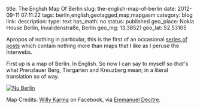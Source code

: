 title: The English Map Of Berlin
slug: the-english-map-of-berlin
date: 2012-09-11 07:11:22
tags: berlin,english,geotagged,map,mapgasm
category: blog
link: 
description: 
type: text
has_math: no
status: published
geo_place: Nokia House Berlin, Invalidenstraße, Berlin
geo_lng: 13.38521
geo_lat: 52.53105

Apropos of nothing in particular, this is the first of an occasional [series of posts](/tags/mapgasm/ "/tags/mapgasm/") which contain nothing more than maps that I like as I peruse the Interwebs.

First up is a map of Berlin. In English. So now I can say to myself so *that's* what Prenzlauer Berg, Tiergarten and Kreuzberg mean; in a literal translation so of way.

[![](/wp-content/uploads/2012/09/324623_10151009149832032_1395820183_o-1024x772.jpg "Nu Berlin")](/wp-content/uploads/2012/09/324623_10151009149832032_1395820183_o.jpg "/wp-content/uploads/2012/09/324623_10151009149832032_1395820183_o.jpg")


Map Credits: [Willy Karma](https://www.facebook.com/willykarma "https://www.facebook.com/willykarma") on Facebook, via [Emmanuel Decitre](https://www.facebook.com/edecitre "https://www.facebook.com/edecitre").


